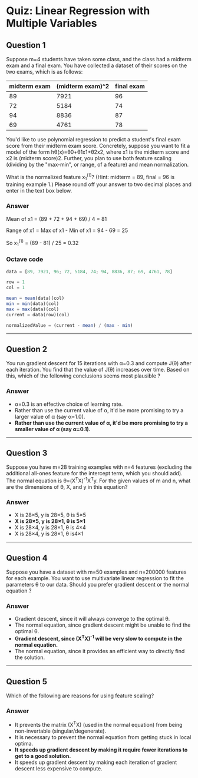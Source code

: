 # Quiz: Linear Regression with Multiple Variables

## Question 1
Suppose m=4 students have taken some class, and the class had a midterm exam and a final exam. You have collected a dataset of their scores on the two exams, which is as follows:

| midterm exam | (midterm exam)^2 | final exam |
|--------------|------------------|------------|
|89|7921|96|
|72|5184|74|
|94|8836|87|
|69|4761|78|

You'd like to use polynomial regression to predict a student's final exam score from their midterm exam score. Concretely, suppose you want to fit a model of the form hθ(x)=θ0+θ1x1+θ2x2, where x1 is the midterm score and x2 is (midterm score)2. Further, you plan to use both feature scaling (dividing by the "max-min", or range, of a feature) and mean normalization.

What is the normalized feature x<sub>1</sub><sup>(1)</sup>? (Hint: midterm = 89, final = 96 is training example 1.) Please round off your answer to two decimal places and enter in the text box below.

### Answer

Mean of x1 = (89 + 72 + 94 + 69) / 4 = 81

Range of x1 = Max of x1 - Min of x1 = 94 - 69 = 25

So x<sub>1</sub><sup>(1)</sup> = (89 - 81) / 25 = 0.32

### Octave code
```octave
data = [89, 7921, 96; 72, 5184, 74; 94, 8836, 87; 69, 4761, 78]

row = 1
col = 1

mean = mean(data)(col)
min = min(data)(col)
max = max(data)(col)
current = data(row)(col)

normalizedValue = (current - mean) / (max - min)
```
---
## Question 2

You run gradient descent for 15 iterations with α=0.3 and compute J(θ) after each iteration. You find that the value of J(θ) increases over time. Based on this, which of the following conclusions seems most plausible ?

### Answer
* α=0.3 is an effective choice of learning rate.
* Rather than use the current value of α, it'd be more promising to try a larger value of α (say α=1.0).
* **Rather than use the current value of α, it'd be more promising to try a smaller value of α (say α=0.1).**
---

## Question 3

Suppose you have m=28 training examples with n=4 features (excluding the additional all-ones feature for the intercept term, which you should add). The normal equation is θ=(X<sup>T</sup>X)<sup>-1</sup>X<sup>T</sup>y. For the given values of m and n, what are the dimensions of θ, X, and y in this equation?

### Answer
* X is 28×5, y is 28×5, θ is 5×5
* **X is 28×5, y is 28×1, θ is 5×1**
* X is 28×4, y is 28×1, θ is 4×4
* X is 28×4, y is 28×1, θ is4×1

---

## Question 4

Suppose you have a dataset with m=50 examples and n=200000 features for each example. You want to use multivariate linear regression to fit the parameters θ to our data. Should you prefer gradient descent or the normal equation ?

### Answer
* Gradient descent, since it will always converge to the optimal θ.
* The normal equation, since gradient descent might be unable to find the optimal θ.
* **Gradient descent, since (X<sup>T</sup>X)<sup>-1</sup> will be very slow to compute in the normal equation.**
* The normal equation, since it provides an efficient way to directly find the solution.

---

## Question 5

Which of the following are reasons for using feature scaling?

### Answer
* It prevents the matrix (X<sup>T</sup>X) (used in the normal equation) from being non-invertable (singular/degenerate).
* It is necessary to prevent the normal equation from getting stuck in local optima.
* **It speeds up gradient descent by making it require fewer iterations to get to a good solution.**
* It speeds up gradient descent by making each iteration of gradient descent less expensive to compute.

